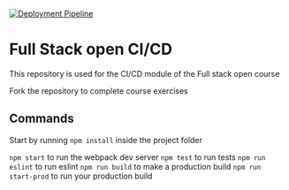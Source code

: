 [![Deployment Pipeline](https://github.com/Nfsedg/pokedex-ci/actions/workflows/pipeline.yml/badge.svg)](https://github.com/Nfsedg/pokedex-ci/actions/workflows/pipeline.yml)

# Full Stack open CI/CD

This repository is used for the CI/CD module of the Full stack open course

Fork the repository to complete course exercises

## Commands

Start by running `npm install` inside the project folder

`npm start` to run the webpack dev server
`npm test` to run tests
`npm run eslint` to run eslint
`npm run build` to make a production build
`npm run start-prod` to run your production build
